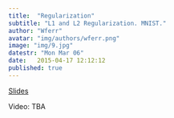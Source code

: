 ```yaml
---
title:  "Regularization"
subtitle: "L1 and L2 Regularization. MNIST."
author: "Wferr"
avatar: "img/authors/wferr.png"
image: "img/9.jpg"
datestr: "Mon Mar 06"
date:   2015-04-17 12:12:12
published: true
---
```


[Slides](https://docs.google.com/presentation/d/1EQ_MXVTPpGRnQ6FUqOk6O49pbJldpoipaJ25P2uM9dk/edit?usp=sharing)

Video: TBA
